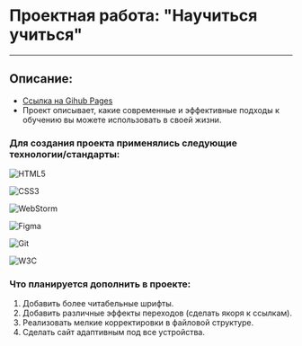 <p align="center">
  
# Проектная работа: "Научиться учиться"
------
  
</p>

## Описание:
* [Ссылка на Gihub Pages](https://inextyp.github.io/how-to-learn/)
* Проект описывает, какие современные и эффективные подходы к обучению вы можете использовать в своей жизни.

### Для создания проекта применялись следующие технологии/стандарты:
<p align="center">
  
![HTML5](https://img.shields.io/badge/html5-%23E34F26.svg?style=for-the-badge&logo=html5&logoColor=white)
  
![CSS3](https://img.shields.io/badge/css3-%231572B6.svg?style=for-the-badge&logo=css3&logoColor=white)
  
![WebStorm](https://img.shields.io/badge/webstorm-143?style=for-the-badge&logo=webstorm&logoColor=white&color=black)
  
![Figma](https://img.shields.io/badge/figma-%23F24E1E.svg?style=for-the-badge&logo=figma&logoColor=white)
  
![Git](https://img.shields.io/badge/git-%23F05033.svg?style=for-the-badge&logo=git&logoColor=white)
  
![W3C](https://img.shields.io/w3c-validation/html?targetUrl=https%3A%2F%2Finextyp.github.io%2Fhow-to-learn%2F)
  
</p>

### Что планируется дополнить в проекте:
1. Добавить более читабельные шрифты.
2. Добавить различные эффекты переходов (сделать якоря к ссылкам).
3. Реализовать мелкие корректировки в файловой структуре.
4. Сделать сайт адаптивным под все устройства.


